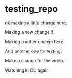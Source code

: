 # testing_repo

ok making a little change here.

Making a new change!!!

Making another change here.

And another one for testing.

Make a change for the video.

Watching in CU
 again
